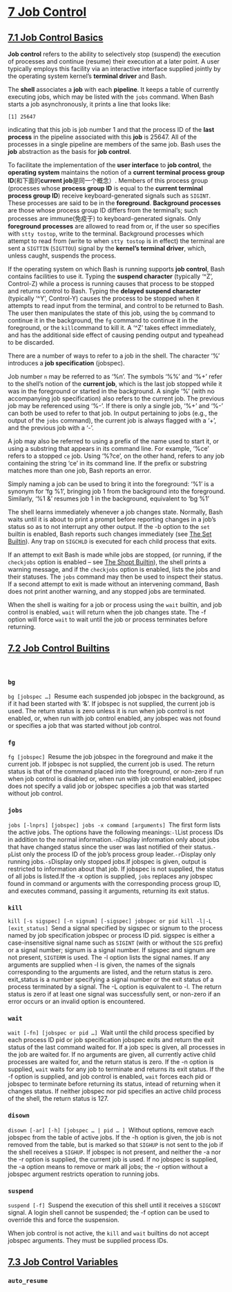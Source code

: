 # [7 Job Control](https://www.gnu.org/software/bash/manual/html_node/Job-Control.html#Job-Control)



## [7.1 Job Control Basics](https://www.gnu.org/software/bash/manual/html_node/Job-Control-Basics.html#Job-Control-Basics)

**Job control** refers to the ability to selectively stop (suspend) the execution of processes and continue (resume) their execution at a later point. A user typically employs this facility via an interactive interface supplied jointly by the operating system kernel’s **terminal driver** and Bash.

The **shell** associates a **job** with each **pipeline**. It keeps a table of currently executing jobs, which may be listed with the `jobs` command. When Bash starts a job asynchronously, it prints a line that looks like:

```
[1] 25647
```

indicating that this job is job number 1 and that the process ID of the **last process** in the pipeline associated with this **job** is 25647. All of the processes in a single pipeline are members of the same job. Bash uses the **job** abstraction as the basis for **job control**.

To facilitate the implementation of the **user interface** to **job control**, the **operating system** maintains the notion of a **current terminal process group ID**(和下面的**current job**是同一个概念）. Members of this process group (processes whose **process group ID** is equal to the **current terminal process group ID**) receive keyboard-generated signals such as `SIGINT`. These processes are said to be in the **foreground**. **Background processes** are those whose process group ID differs from the terminal’s; such processes are immune(免疫于) to keyboard-generated signals. Only **foreground processes** are allowed to read from or, if the user so specifies with `stty tostop`, write to the terminal. Background processes which attempt to read from (write to when `stty tostop` is in effect) the terminal are sent a `SIGTTIN` (`SIGTTOU`) signal by the **kernel’s terminal driver**, which, unless caught, suspends the process.

If the operating system on which Bash is running supports **job control**, Bash contains facilities to use it. Typing the **suspend character** (typically ‘^Z’, Control-Z) while a process is running causes that process to be stopped and returns control to Bash. Typing the **delayed suspend character** (typically ‘^Y’, Control-Y) causes the process to be stopped when it attempts to read input from the terminal, and control to be returned to Bash. The user then manipulates the state of this job, using the `bg` command to continue it in the background, the `fg` command to continue it in the foreground, or the `kill`command to kill it. A ‘^Z’ takes effect immediately, and has the additional side effect of causing pending output and typeahead to be discarded.

There are a number of ways to refer to a job in the shell. The character ‘%’ introduces a **job specification** (jobspec).

Job number `n` may be referred to as ‘%n’. The symbols ‘%%’ and ‘%+’ refer to the shell’s notion of the **current job**, which is the last job stopped while it was in the foreground or started in the background. A single ‘%’ (with no accompanying job specification) also refers to the current job. The previous job may be referenced using ‘%-’. If there is only a single job, ‘%+’ and ‘%-’ can both be used to refer to that job. In output pertaining to jobs (e.g., the output of the `jobs` command), the current job is always flagged with a ‘+’, and the previous job with a ‘-’.

A job may also be referred to using a prefix of the name used to start it, or using a substring that appears in its command line. For example, ‘%ce’ refers to a stopped `ce` job. Using ‘%?ce’, on the other hand, refers to any job containing the string ‘ce’ in its command line. If the prefix or substring matches more than one job, Bash reports an error.

Simply naming a job can be used to bring it into the foreground: ‘%1’ is a synonym for ‘fg %1’, bringing job 1 from the background into the foreground. Similarly, ‘%1 &’ resumes job 1 in the background, equivalent to ‘bg %1’

The shell learns immediately whenever a job changes state. Normally, Bash waits until it is about to print a prompt before reporting changes in a job’s status so as to not interrupt any other output. If the -b option to the `set` builtin is enabled, Bash reports such changes immediately (see [The Set Builtin](https://www.gnu.org/software/bash/manual/html_node/The-Set-Builtin.html#The-Set-Builtin)). Any trap on `SIGCHLD` is executed for each child process that exits.

If an attempt to exit Bash is made while jobs are stopped, (or running, if the `checkjobs` option is enabled – see [The Shopt Builtin](https://www.gnu.org/software/bash/manual/html_node/The-Shopt-Builtin.html#The-Shopt-Builtin)), the shell prints a warning message, and if the `checkjobs` option is enabled, lists the jobs and their statuses. The `jobs` command may then be used to inspect their status. If a second attempt to exit is made without an intervening command, Bash does not print another warning, and any stopped jobs are terminated.

When the shell is waiting for a job or process using the `wait` builtin, and job control is enabled, `wait` will return when the job changes state. The -f option will force `wait` to wait until the job or process terminates before returning.





## [7.2 Job Control Builtins](https://www.gnu.org/software/bash/manual/html_node/Job-Control-Builtins.html#Job-Control-Builtins)

​	

### `bg`

`bg [jobspec …] `Resume each suspended job jobspec in the background, as if it had been started with ‘&’. If jobspec is not supplied, the current job is used. The return status is zero unless it is run when job control is not enabled, or, when run with job control enabled, any jobspec was not found or specifies a job that was started without job control.

### `fg`

`fg [jobspec] `Resume the job jobspec in the foreground and make it the current job. If jobspec is not supplied, the current job is used. The return status is that of the command placed into the foreground, or non-zero if run when job control is disabled or, when run with job control enabled, jobspec does not specify a valid job or jobspec specifies a job that was started without job control.

### `jobs`

`jobs [-lnprs] [jobspec] jobs -x command [arguments] `The first form lists the active jobs. The options have the following meanings:`-l`List process IDs in addition to the normal information.`-n`Display information only about jobs that have changed status since the user was last notified of their status.`-p`List only the process ID of the job’s process group leader.`-r`Display only running jobs.`-s`Display only stopped jobs.If jobspec is given, output is restricted to information about that job. If jobspec is not supplied, the status of all jobs is listed.If the -x option is supplied, `jobs` replaces any jobspec found in command or arguments with the corresponding process group ID, and executes command, passing it arguments, returning its exit status.

### `kill`

`kill [-s sigspec] [-n signum] [-sigspec] jobspec or pid kill -l|-L [exit_status] `Send a signal specified by sigspec or signum to the process named by job specification jobspec or process ID pid. sigspec is either a case-insensitive signal name such as `SIGINT` (with or without the `SIG` prefix) or a signal number; signum is a signal number. If sigspec and signum are not present, `SIGTERM` is used. The -l option lists the signal names. If any arguments are supplied when -l is given, the names of the signals corresponding to the arguments are listed, and the return status is zero. exit_status is a number specifying a signal number or the exit status of a process terminated by a signal. The -L option is equivalent to -l. The return status is zero if at least one signal was successfully sent, or non-zero if an error occurs or an invalid option is encountered.

### `wait`

`wait [-fn] [jobspec or pid …] `Wait until the child process specified by each process ID pid or job specification jobspec exits and return the exit status of the last command waited for. If a job spec is given, all processes in the job are waited for. If no arguments are given, all currently active child processes are waited for, and the return status is zero. If the -n option is supplied, `wait` waits for any job to terminate and returns its exit status. If the -f option is supplied, and job control is enabled, `wait` forces each pid or jobspec to terminate before returning its status, intead of returning when it changes status. If neither jobspec nor pid specifies an active child process of the shell, the return status is 127.

### `disown`

`disown [-ar] [-h] [jobspec … | pid … ] `Without options, remove each jobspec from the table of active jobs. If the -h option is given, the job is not removed from the table, but is marked so that `SIGHUP` is not sent to the job if the shell receives a `SIGHUP`. If jobspec is not present, and neither the -a nor the -r option is supplied, the current job is used. If no jobspec is supplied, the -a option means to remove or mark all jobs; the -r option without a jobspec argument restricts operation to running jobs.

### `suspend`

`suspend [-f] `Suspend the execution of this shell until it receives a `SIGCONT` signal. A login shell cannot be suspended; the -f option can be used to override this and force the suspension.

When job control is not active, the `kill` and `wait` builtins do not accept jobspec arguments. They must be supplied process IDs.





## [7.3 Job Control Variables](https://www.gnu.org/software/bash/manual/html_node/Job-Control-Variables.html#Job-Control-Variables)

### `auto_resume`

